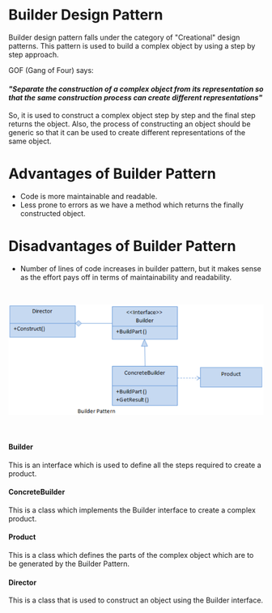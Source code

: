 # Builder Design Pattern

Builder design pattern falls under the category of "Creational" design patterns. This pattern is used to build a complex object by using a step by step approach.

GOF (Gang of Four) says:

#### *"Separate the construction of a complex object from its representation so that the same construction process can create different representations"*

So, it is used to construct a complex object step by step and the final step returns the object. Also, the process of constructing an object should be generic so that it can be used to create different representations of the same object.

# Advantages of Builder Pattern

* Code is more maintainable and readable.
* Less prone to errors as we have a method which returns the finally constructed object.

# Disadvantages of Builder Pattern

* Number of lines of code increases in builder pattern, but it makes sense as the effort pays off in terms of maintainability and readability.

<br/>

<p align="center">
  <img src="https://github.com/adichamoli/DesignPatterns/blob/main/Creational%20Design%20Pattern/Builder%20Pattern/BuilderDesign.png"/>
</p>

<br/>

#### Builder
This is an interface which is used to define all the steps required to create a product.

#### ConcreteBuilder
This is a class which implements the Builder interface to create a complex product.

#### Product
This is a class which defines the parts of the complex object which are to be generated by the Builder Pattern.

#### Director
This is a class that is used to construct an object using the Builder interface.
